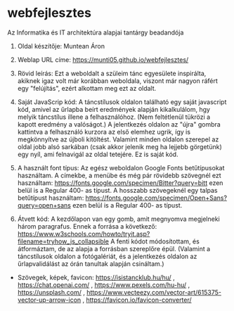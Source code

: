 # webfejlesztes
Az Informatika és IT architektúra alapjai tantárgy beadandója

1. Oldal készítője: 
        Muntean Áron

2. Weblap URL címe:
       https://munti05.github.io/webfejlesztes/

4. Rövid leírás: 
        Ezt a weboldalt a szüleim tánc egyesülete inspirálta, akiknek igaz volt már korábban weboldala, viszont már nagyon ráfért egy "felújítás", ezért alkottam meg ezt az oldalt.

5. Saját JavaScrip kód: 
        A táncstílusok oldalon található egy saját javascript kód, amivel az űrlapba beírt eredmények alapján kikalkulálom, hgy melyik táncstílus illene a felhasználóhoz. (Nem feltétlenül tükrözi a kapott eredmény a valóságot.)
        A jelentkezés oldalon az "újra" gombra kattintva a felhasználó kurzora az első elemhez ugrik, így is megkönnyítve az újboli kitöltést.
        Valamint minden oldalon szerepel az oldal jobb alsó sarkában (csak akkor jelenik meg ha lejjebb görgetünk) egy nyíl, ami felnavigál az oldal tetejére. Ez is saját kód.

6. A használt font típus:
        Az egész weboldalon Google Fonts betűtípusokat használtam.
        A címekbe, a menübe és még pár rövidebb szövegnél ezt használtam: https://fonts.google.com/specimen/Bitter?query=bitt ezen belül is a Regular 400- as típust.
        A hosszabb szövegeknél egy talpas betűtípust használtam: https://fonts.google.com/specimen/Open+Sans?query=open+sans ezen belül is a Regular 400- as típust.

7. Átvett kód: 
        A kezdőlapon van egy gomb, amit megnyomva megjelneki három paragrafus. 
        Ennek a forrása a következő: https://www.w3schools.com/howto/tryit.asp?filename=tryhow_js_collapsible
        A fenti kódot módosítottam, és átformáztam, de az alapja a forrásban szereplőre épül.
        (Valamint a táncstílusok oldalon a fotógalériát, és a jelentkezés oldalon az űrlapvalidálást az órán tanultak alapján csináltam.)

+ Szövegek, képek, favicon: https://isistancklub.hu/hu/ , https://chat.openai.com/ , https://www.pexels.com/hu-hu/ , https://unsplash.com/ , https://www.vecteezy.com/vector-art/615375-vector-up-arrow-icon , https://favicon.io/favicon-converter/ 

